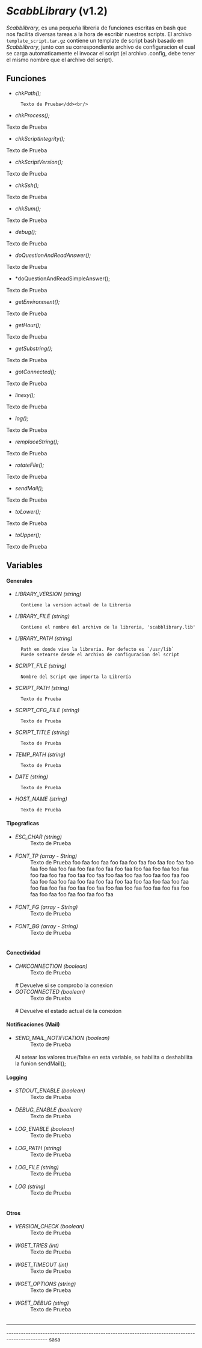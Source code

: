 *ScabbLibrary* (v1.2)
===================

*Scabblibrary*, es una pequeña libreria de funciones escritas en bash que nos facilita diversas tareas a la hora de escribir nuestros scripts.
El archivo `template_script.tar.gz` contiene un template de script bash basado en *Scabblibrary*, junto con su correspondiente archivo de configuracion el cual se carga automaticamente el invocar el script (el archivo .config, debe tener el mismo nombre que el archivo del script). 

## Funciones
- *chkPath();*
		
		Texto de Prueba</dd><br/>

- *chkProcess();*

Texto de Prueba</dd><br/>

- *chkScriptIntegrity();*

Texto de Prueba</dd><br/>

- *chkScriptVersion();*

Texto de Prueba</dd><br/>

- *chkSsh();*

Texto de Prueba</dd><br/>

- *chkSum();*

Texto de Prueba</dd><br/>

- *debug();*

Texto de Prueba</dd><br/>

- *doQuestionAndReadAnswer();*

Texto de Prueba</dd><br/>

- *doQuestionAndReadSimpleAnswer();

Texto de Prueba</dd><br/>

- *getEnvironment();*

Texto de Prueba</dd><br/>

- *getHour();*

Texto de Prueba</dd><br/>

- *getSubstring();*

Texto de Prueba</dd><br/>

- *gotConnected();*

Texto de Prueba</dd><br/>

- *linexy();*

Texto de Prueba</dd><br/>

- *log();*

Texto de Prueba</dd><br/>

- *remplaceString();*

Texto de Prueba</dd><br/>

- *rotateFile();*

Texto de Prueba</dd><br/>

- *sendMail();*

Texto de Prueba</dd><br/>

- *toLower();*

Texto de Prueba</dd><br/>

- *toUpper();*

Texto de Prueba</dd><br/>

## Variables
#### Generales
- *LIBRARY_VERSION (string)*

		Contiene la version actual de la Libreria

- *LIBRARY_FILE (string)*

		Contiene el nombre del archivo de la libreria, 'scabblibrary.lib'

- *LIBRARY_PATH (string)*

		Path en donde vive la libreria. Por defecto es `/usr/lib`
		Puede setearse desde el archivo de configuracion del script

- *SCRIPT_FILE (string)*

		Nombre del Script que importa la Librería

- *SCRIPT_PATH (string)*

		Texto de Prueba

- *SCRIPT_CFG_FILE (string)*

		Texto de Prueba

- *SCRIPT_TITLE (string)*

		Texto de Prueba

- *TEMP_PATH (string)*

		Texto de Prueba

- *DATE (string)*

		Texto de Prueba

- *HOST_NAME (string)*

		Texto de Prueba

#### Tipograficas
- *ESC_CHAR (string)*<dd>Texto de Prueba</dd><br/>
- *FONT_TP (array - String)*<dd>Texto de Prueba foo faa foo faa foo faa foo faa foo faa foo faa foo faa foo faa foo faa foo faa foo faa foo faa foo faa foo faa foo faa foo faa foo faa foo faa foo faa foo faa foo faa foo faa foo faa foo faa foo faa foo faa foo faa foo faa foo faa foo faa foo faa foo faa foo faa foo faa foo faa foo faa foo faa foo faa foo faa foo faa foo faa foo faa foo faa foo faa foo faa </dd><br/>
- *FONT_FG (array - String)*<dd>Texto de Prueba</dd><br/>
- *FONT_BG (array - String)*<dd>Texto de Prueba</dd><br/>

#### Conectividad
- *CHKCONNECTION (boolean)*<dd>Texto de Prueba</dd><br/> # Devuelve si se comprobo la conexion
- *GOTCONNECTED (boolean)*<dd>Texto de Prueba</dd><br/> # Devuelve el estado actual de la conexion

#### Notificaciones (Mail)
- *SEND_MAIL_NOTIFICATION (boolean)*<dd>Texto de Prueba</dd><br/>Al setear los valores true/false en esta variable, se habilita o deshabilita la funion sendMail();

#### Logging
- *STDOUT_ENABLE (boolean)*<dd>Texto de Prueba</dd><br/>
- *DEBUG_ENABLE (boolean)*<dd>Texto de Prueba</dd><br/>
- *LOG_ENABLE (boolean)*<dd>Texto de Prueba</dd><br/>
- *LOG_PATH (string)*<dd>Texto de Prueba</dd><br/>
- *LOG_FILE (string)*<dd>Texto de Prueba</dd><br/>
- *LOG (string)*<dd>Texto de Prueba</dd><br/>

#### Otros
- *VERSION_CHECK (boolean)*<dd>Texto de Prueba</dd><br/>
- *WGET_TRIES (int)*<dd>Texto de Prueba</dd><br/>
- *WGET_TIMEOUT (int)*<dd>Texto de Prueba</dd><br/>
- *WGET_OPTIONS (string)*<dd>Texto de Prueba</dd><br/>
- *WGET_DEBUG (sting)*<dd>Texto de Prueba</dd><br/>

<hr/>
-----------------------------------------------------------------------------------------------
sasa
